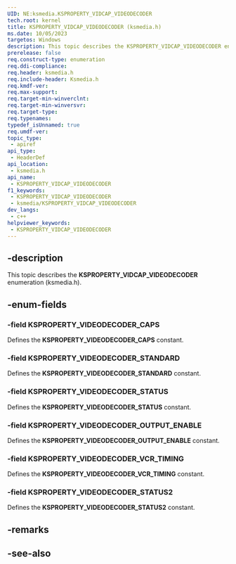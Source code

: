 ```yaml
---
UID: NE:ksmedia.KSPROPERTY_VIDCAP_VIDEODECODER
tech.root: kernel
title: KSPROPERTY_VIDCAP_VIDEODECODER (ksmedia.h)
ms.date: 10/05/2023
targetos: Windows
description: This topic describes the KSPROPERTY_VIDCAP_VIDEODECODER enumeration (ksmedia.h).
prerelease: false
req.construct-type: enumeration
req.ddi-compliance: 
req.header: ksmedia.h
req.include-header: Ksmedia.h
req.kmdf-ver: 
req.max-support: 
req.target-min-winverclnt: 
req.target-min-winversvr: 
req.target-type: 
req.typenames: 
typedef_isUnnamed: true
req.umdf-ver: 
topic_type:
 - apiref
api_type:
 - HeaderDef
api_location:
 - ksmedia.h
api_name:
 - KSPROPERTY_VIDCAP_VIDEODECODER
f1_keywords:
 - KSPROPERTY_VIDCAP_VIDEODECODER
 - ksmedia/KSPROPERTY_VIDCAP_VIDEODECODER
dev_langs:
 - c++
helpviewer_keywords:
 - KSPROPERTY_VIDCAP_VIDEODECODER
---
```


## -description

This topic describes the **KSPROPERTY_VIDCAP_VIDEODECODER** enumeration (ksmedia.h).

## -enum-fields

### -field KSPROPERTY_VIDEODECODER_CAPS

Defines the **KSPROPERTY_VIDEODECODER_CAPS** constant.

### -field KSPROPERTY_VIDEODECODER_STANDARD

Defines the **KSPROPERTY_VIDEODECODER_STANDARD** constant.

### -field KSPROPERTY_VIDEODECODER_STATUS

Defines the **KSPROPERTY_VIDEODECODER_STATUS** constant.

### -field KSPROPERTY_VIDEODECODER_OUTPUT_ENABLE

Defines the **KSPROPERTY_VIDEODECODER_OUTPUT_ENABLE** constant.

### -field KSPROPERTY_VIDEODECODER_VCR_TIMING

Defines the **KSPROPERTY_VIDEODECODER_VCR_TIMING** constant.

### -field KSPROPERTY_VIDEODECODER_STATUS2

Defines the **KSPROPERTY_VIDEODECODER_STATUS2** constant.

## -remarks

## -see-also
